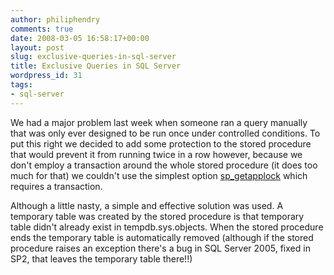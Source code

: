 ```yaml
---
author: philiphendry
comments: true
date: 2008-03-05 16:58:17+00:00
layout: post
slug: exclusive-queries-in-sql-server
title: Exclusive Queries in SQL Server
wordpress_id: 31
tags:
- sql-server
---
```


We had a major problem last week when someone ran a query manually that was only ever designed to be run once under controlled conditions. To put this right we decided to add some protection to the stored procedure that would prevent it from running twice in a row however, because we don't employ a transaction around the whole stored procedure (it does too much for that) we couldn't use the simplest option [sp_getapplock](http://technet.microsoft.com/en-us/library/ms189823.aspx) which requires a transaction.

Although a little nasty, a simple and effective solution was used. A temporary table was created by the stored procedure is that temporary table didn't already exist in tempdb.sys.objects. When the stored procedure ends the temporary table is automatically removed (although if the stored procedure raises an exception there's a bug in SQL Server 2005, fixed in SP2, that leaves the temporary table there!!)
